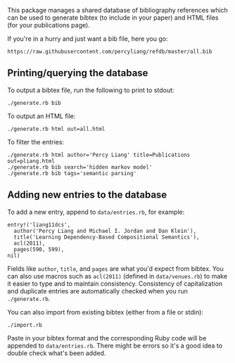 This package manages a shared database of bibliography references which can be
used to generate bibtex (to include in your paper) and HTML files (for
your publications page).

If you're in a hurry and just want a bib file, here you go:

    https://raw.githubusercontent.com/percyliang/refdb/master/all.bib

## Printing/querying the database

To output a bibtex file, run the following to print to stdout:

    ./generate.rb bib

To output an HTML file:

    ./generate.rb html out=all.html

To filter the entries:

    ./generate.rb html author='Percy Liang' title=Publications out=pliang.html
    ./generate.rb bib search='hidden markov model'
    ./generate.rb bib tags='semantic parsing'

## Adding new entries to the database

To add a new entry, append to `data/entries.rb`, for example:

    entry!('liang11dcs',
      author('Percy Liang and Michael I. Jordan and Dan Klein'),
      title('Learning Dependency-Based Compositional Semantics'),
      acl(2011),
      pages(590, 599),
    nil)

Fields like `author`, `title`, and `pages` are what you'd expect from bibtex.
You can also use macros such as `acl(2011)` (defined in `data/venues.rb`) to
make it easier to type and to maintain consistency.  Consistency of
capitalization and duplicate entries are automatically checked when you run
`./generate.rb`.

You can also import from existing bibtex (either from a file or stdin):

    ./import.rb

Paste in your bibtex format and the corresponding Ruby code will be appended to
`data/entries.rb`.  There might be errors so it's a good idea to double check
what's been added.
